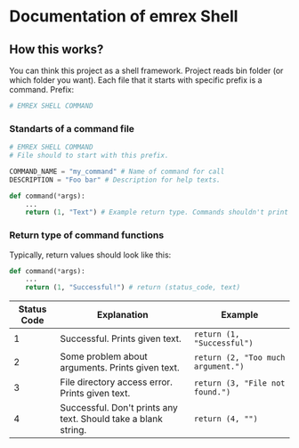 # Documentation of emrex Shell

## How this works?

You can think this project as a shell framework. Project reads bin folder (or which folder you want). Each file that it starts with specific prefix is a
command. Prefix:

```python
# EMREX SHELL COMMAND
```

### Standarts of a command file

```python
# EMREX SHELL COMMAND
# File should to start with this prefix.

COMMAND_NAME = "my_command" # Name of command for call
DESCRIPTION = "Foo bar" # Description for help texts.

def command(*args):
    ...
    return (1, "Text") # Example return type. Commands shouldn't print anything.
```

### Return type of command functions

Typically, return values should look like this: 

```python
def command(*args):
    ...
    return (1, "Successful!") # return (status_code, text)
```

Status Code  | Explanation                                                   | Example
------------ | ------------------------------------------------------------- | -----------
1            | Successful. Prints given text.                                | ``return (1, "Successful")``
2            | Some problem about arguments. Prints given text.              | ``return (2, "Too much argument.")``
3            | File directory access error. Prints given text.               | ``return (3, "File not found.")``
4            | Successful. Don't prints any text. Should take a blank string.| ``return (4, "")``
